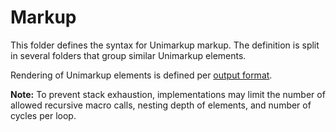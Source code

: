 # Markup

This folder defines the syntax for Unimarkup markup.
The definition is split in several folders that group similar Unimarkup elements.

Rendering of Unimarkup elements is defined per [output format](/output-formats/README.md).


**Note:** To prevent stack exhaustion, implementations may limit the number of allowed recursive macro calls, nesting depth of elements, and number of cycles per loop.

